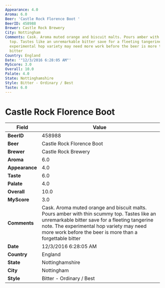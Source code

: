 ```yaml
---
Appearance: 4.0
Aroma: 6.0
Beer: 'Castle Rock Florence Boot '
BeerID: 458988
Brewer: Castle Rock Brewery
City: Nottingham
Comments: Cask. Aroma muted orange and biscuit malts. Pours amber with thin scummy
  top. Tastes like an unremarkable bitter save for a fleeting tangerine note. The
  experimental hop variety may need more work before the beer is more than a forgettable
  bitter
Country: England
Date: '"12/3/2016 6:28:05 AM"'
MyScore: 3.0
Overall: 10.0
Palate: 4.0
State: Nottinghamshire
Style: Bitter - Ordinary / Best
Taste: 6.0
---
```


# Castle Rock Florence Boot 

| Field         | Value |
|---------------|-------|
| **BeerID** | 458988 |
| **Beer** | Castle Rock Florence Boot  |
| **Brewer** | Castle Rock Brewery |
| **Aroma** | 6.0 |
| **Appearance** | 4.0 |
| **Taste** | 6.0 |
| **Palate** | 4.0 |
| **Overall** | 10.0 |
| **MyScore** | 3.0 |
| **Comments** | Cask. Aroma muted orange and biscuit malts. Pours amber with thin scummy top. Tastes like an unremarkable bitter save for a fleeting tangerine note. The experimental hop variety may need more work before the beer is more than a forgettable bitter |
| **Date** | 12/3/2016 6:28:05 AM |
| **Country** | England |
| **State** | Nottinghamshire |
| **City** | Nottingham |
| **Style** | Bitter - Ordinary / Best |
